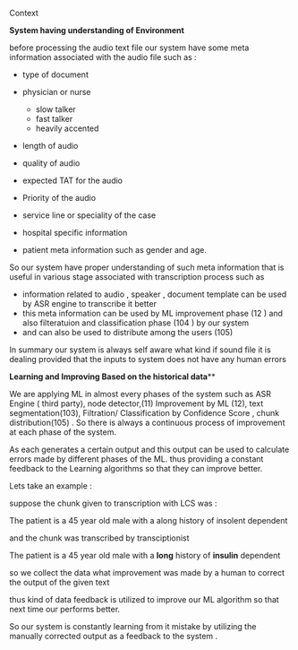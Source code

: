 Context 

**System having understanding of Environment**

before  processing the audio text file our system have some meta information associated with the audio file such as :

- type of document

- physician or nurse
  - slow talker 
  - fast talker
  - heavily accented
- length of audio
- quality of audio
- expected TAT for the audio 
- Priority of the audio

- service line or speciality of the case
- hospital specific information 
- patient meta information such as gender and age.

So our system have proper understanding of such meta information that is useful in various stage associated with transcription process such as 

- information related to audio , speaker , document template can be used by ASR engine to transcribe it  better  
- this meta information can be used by ML improvement phase (12 ) and also filteratuion and classification phase (104 ) by our system 
- and can also be used to distribute among the users (105)

In summary our system is always self aware what kind if sound file it is dealing provided that the inputs to system does not have any human errors





**Learning and Improving Based on the historical data**** 

We  are applying ML in almost every phases of the system such as ASR Engine ( third party), node detector,(11) Improvement by ML (12), text segmentation(103), Filtration/ Classification by Confidence Score , chunk distribution(105) . So there is always a continuous process of improvement at each phase of the system. 

As each generates a certain output and this output can be used to calculate errors made by different phases of the ML. thus providing a  constant feedback to the Learning algorithms  so that they can improve better.

Lets take  an example :



suppose the chunk given to transcription with LCS was :

The patient is a 45 year old male with a along history of insolent dependent 

and the chunk was transcribed by transciptionist

The patient is a 45 year old male with a **long** history of **insulin** dependent 

so we collect the data  what improvement was made by a human to correct the output of the given text 

thus kind of data feedback  is utilized to improve our ML algorithm so that next time our performs better.



So our system is constantly learning from it mistake by utilizing the manually corrected output  as a feedback to the system .